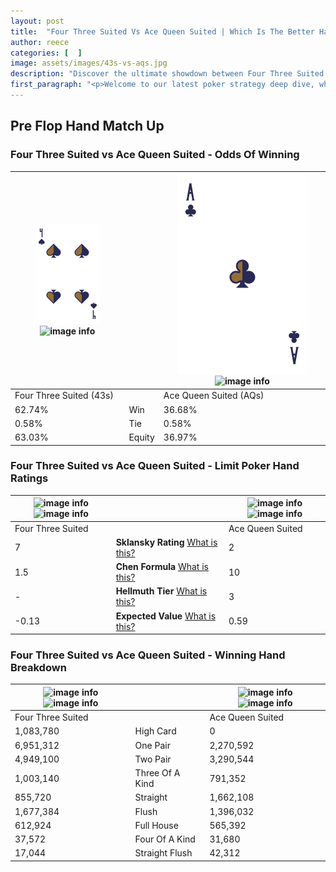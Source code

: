 ```yaml
---
layout: post
title:  "Four Three Suited Vs Ace Queen Suited | Which Is The Better Hand In Poker? A Complete Guide"
author: reece
categories: [  ]
image: assets/images/43s-vs-aqs.jpg
description: "Discover the ultimate showdown between Four Three Suited and Ace Queen Suited in poker! Uncover the odds, strategies, and scenarios where one hand triumphs over the other. Get ready to up your poker game with this thrilling analysis."
first_paragraph: "<p>Welcome to our latest poker strategy deep dive, where we're pitting two distinct hands against each other in a high-stakes showdown: Four Three Suited vs Ace Queen Suited.</p><p>In the dynamic world of poker, every decision counts, and knowing which hand holds the upper hand is key to your success at the table.</p><p>In this article, we'll dissect these two hands, explore the scenarios where one dominates the other, and equip you with the knowledge to make strategic choices that can tip the odds in your favor.</p><p>Get ready to unravel the intriguing dynamics of these poker hands and elevate your game to new heights.</p>"
---
```




[comment]: # (sp0)

## Pre Flop Hand Match Up

<div class="table hand-ratings" markdown="1"> 



### Four Three Suited vs Ace Queen Suited - Odds Of Winning


    
| ![image info](assets/images/hand1/4.png) ![image info](assets/images/hand1/3s.png) |  | ![image info](assets/images/hand2/a.png) ![image info](assets/images/hand2/qs.png) |
| -------- | -------- | -------- |
| Four Three Suited (43s) |  | Ace Queen Suited (AQs) |
| 62.74% | Win | 36.68% |
| 0.58% | Tie | 0.58% |
| 63.03% | Equity | 36.97% |




[comment]: # (sp1)



### Four Three Suited vs Ace Queen Suited - Limit Poker Hand Ratings


    
| ![image info](https://www.riverpairs.com/assets/images/hand1/4.png) ![image info](https://www.riverpairs.com/assets/images/hand1/3s.png) |  | ![image info](https://www.riverpairs.com/assets/images/hand2/a.png) ![image info](https://www.riverpairs.com/assets/images/hand2/qs.png) |
| -------- | -------- | -------- |
| Four Three Suited |  | Ace Queen Suited |
| 7 | **Sklansky Rating** [What is this?](/sklansky-rating-explained) | 2 |
| 1.5 | **Chen Formula** [What is this?](/chen-formula-explained) | 10 |
| - | **Hellmuth Tier** [What is this?](/Hellmuth-tier-explained) | 3 |
| -0.13 | **Expected Value** [What is this?](/expected-value-explained) | 0.59 |




[comment]: # (sp2)



### Four Three Suited vs Ace Queen Suited - Winning Hand Breakdown


    
| ![image info](https://www.riverpairs.com/assets/images/hand1/4.png) ![image info](https://www.riverpairs.com/assets/images/hand1/3s.png) |  | ![image info](https://www.riverpairs.com/assets/images/hand2/a.png) ![image info](https://www.riverpairs.com/assets/images/hand2/qs.png) |
| -------- | -------- | -------- |
| Four Three Suited |  | Ace Queen Suited |
| 1,083,780 | High Card | 0 |
| 6,951,312 | One Pair | 2,270,592 |
| 4,949,100 | Two Pair | 3,290,544 |
| 1,003,140 | Three Of A Kind | 791,352 |
| 855,720 | Straight | 1,662,108 |
| 1,677,384 | Flush | 1,396,032 |
| 612,924 | Full House | 565,392 |
| 37,572 | Four Of A Kind | 31,680 |
| 17,044 | Straight Flush | 42,312 |




[comment]: # (sp3)



</div>

[comment]: # (sp4)



[comment]: # (sp5)

